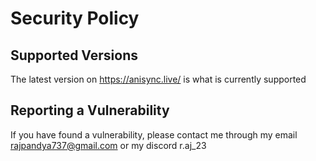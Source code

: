 # Security Policy

## Supported Versions

The latest version on https://anisync.live/ is what is currently supported

## Reporting a Vulnerability

If you have found a vulnerability, please contact me through my email rajpandya737@gmail.com or my discord r.aj_23
